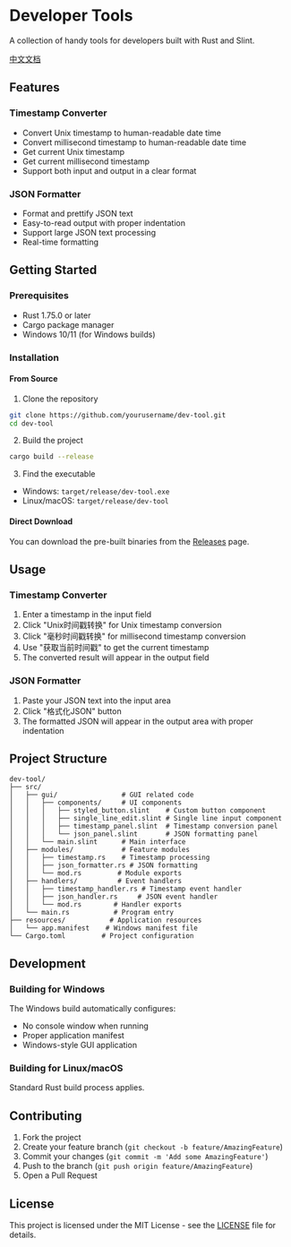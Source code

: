# Developer Tools

A collection of handy tools for developers built with Rust and Slint.

[中文文档](README_zh.md)

## Features

### Timestamp Converter
- Convert Unix timestamp to human-readable date time
- Convert millisecond timestamp to human-readable date time
- Get current Unix timestamp
- Get current millisecond timestamp
- Support both input and output in a clear format

### JSON Formatter
- Format and prettify JSON text
- Easy-to-read output with proper indentation
- Support large JSON text processing
- Real-time formatting

## Getting Started

### Prerequisites
- Rust 1.75.0 or later
- Cargo package manager
- Windows 10/11 (for Windows builds)

### Installation

#### From Source
1. Clone the repository
```bash
git clone https://github.com/yourusername/dev-tool.git
cd dev-tool
```

2. Build the project
```bash
cargo build --release
```

3. Find the executable
- Windows: `target/release/dev-tool.exe`
- Linux/macOS: `target/release/dev-tool`

#### Direct Download
You can download the pre-built binaries from the [Releases](https://github.com/yourusername/dev-tool/releases) page.

## Usage

### Timestamp Converter
1. Enter a timestamp in the input field
2. Click "Unix时间戳转换" for Unix timestamp conversion
3. Click "毫秒时间戳转换" for millisecond timestamp conversion
4. Use "获取当前时间戳" to get the current timestamp
5. The converted result will appear in the output field

### JSON Formatter
1. Paste your JSON text into the input area
2. Click "格式化JSON" button
3. The formatted JSON will appear in the output area with proper indentation

## Project Structure

```
dev-tool/
├── src/
│   ├── gui/                # GUI related code
│   │   ├── components/     # UI components
│   │   │   ├── styled_button.slint    # Custom button component
│   │   │   ├── single_line_edit.slint # Single line input component
│   │   │   ├── timestamp_panel.slint  # Timestamp conversion panel
│   │   │   └── json_panel.slint       # JSON formatting panel
│   │   └── main.slint      # Main interface
│   ├── modules/            # Feature modules
│   │   ├── timestamp.rs    # Timestamp processing
│   │   ├── json_formatter.rs # JSON formatting
│   │   └── mod.rs         # Module exports
│   ├── handlers/          # Event handlers
│   │   ├── timestamp_handler.rs # Timestamp event handler
│   │   ├── json_handler.rs     # JSON event handler
│   │   └── mod.rs        # Handler exports
│   └── main.rs           # Program entry
├── resources/           # Application resources
│   └── app.manifest    # Windows manifest file
└── Cargo.toml         # Project configuration
```

## Development

### Building for Windows
The Windows build automatically configures:
- No console window when running
- Proper application manifest
- Windows-style GUI application

### Building for Linux/macOS
Standard Rust build process applies.

## Contributing

1. Fork the project
2. Create your feature branch (`git checkout -b feature/AmazingFeature`)
3. Commit your changes (`git commit -m 'Add some AmazingFeature'`)
4. Push to the branch (`git push origin feature/AmazingFeature`)
5. Open a Pull Request

## License

This project is licensed under the MIT License - see the [LICENSE](LICENSE) file for details. 